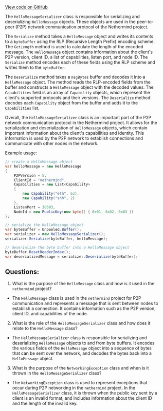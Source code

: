 [View code on GitHub](https://github.com/nethermindeth/nethermind/Nethermind.Network/P2P/Messages/HelloMessageSerializer.cs)

The `HelloMessageSerializer` class is responsible for serializing and deserializing `HelloMessage` objects. These objects are used in the peer-to-peer (P2P) network communication protocol of the Nethermind project. 

The `Serialize` method takes a `HelloMessage` object and writes its contents to a `byteBuffer` using the RLP (Recursive Length Prefix) encoding scheme. The `GetLength` method is used to calculate the length of the encoded message. The `HelloMessage` object contains information about the client's P2P version, client ID, a list of capabilities, listen port, and node ID. The `Serialize` method encodes each of these fields using the RLP scheme and writes them to the `byteBuffer`.

The `Deserialize` method takes a `msgBytes` buffer and decodes it into a `HelloMessage` object. The method reads the RLP-encoded fields from the buffer and constructs a `HelloMessage` object with the decoded values. The `Capabilities` field is an array of `Capability` objects, which represent the client's supported protocols and their versions. The `Deserialize` method decodes each `Capability` object from the buffer and adds it to the `Capabilities` list.

Overall, the `HelloMessageSerializer` class is an important part of the P2P network communication protocol in the Nethermind project. It allows for the serialization and deserialization of `HelloMessage` objects, which contain important information about the client's capabilities and identity. This information is used by the P2P network to establish connections and communicate with other nodes in the network. 

Example usage:

```csharp
// create a HelloMessage object
var helloMessage = new HelloMessage
{
    P2PVersion = 5,
    ClientId = "nethermind",
    Capabilities = new List<Capability>
    {
        new Capability("eth", 63),
        new Capability("shh", 2)
    },
    ListenPort = 30303,
    NodeId = new PublicKey(new byte[] { 0x01, 0x02, 0x03 })
};

// serialize the HelloMessage object
var byteBuffer = Unpooled.Buffer();
var serializer = new HelloMessageSerializer();
serializer.Serialize(byteBuffer, helloMessage);

// deserialize the byte buffer into a HelloMessage object
byteBuffer.ResetReaderIndex();
var deserializedMessage = serializer.Deserialize(byteBuffer);
```
## Questions: 
 1. What is the purpose of the `HelloMessage` class and how is it used in the `nethermind` project?
- The `HelloMessage` class is used in the `nethermind` project for P2P communication and represents a message that is sent between nodes to establish a connection. It contains information such as the P2P version, client ID, and capabilities of the node.

2. What is the role of the `HelloMessageSerializer` class and how does it relate to the `HelloMessage` class?
- The `HelloMessageSerializer` class is responsible for serializing and deserializing `HelloMessage` objects to and from byte buffers. It encodes the various fields of the `HelloMessage` object into a sequence of bytes that can be sent over the network, and decodes the bytes back into a `HelloMessage` object.

3. What is the purpose of the `NetworkingException` class and when is it thrown in the `HelloMessageSerializer` class?
- The `NetworkingException` class is used to represent exceptions that occur during P2P networking in the `nethermind` project. In the `HelloMessageSerializer` class, it is thrown when the public key sent by a client is an invalid format, and includes information about the client ID and the length of the invalid key.